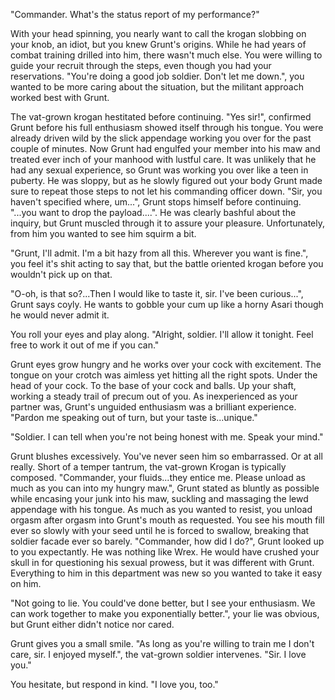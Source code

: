 "Commander. What's the status report of my performance?"

With your head spinning, you nearly want to call the krogan slobbing on your knob, an idiot, but you knew Grunt's origins. While he had years of combat training drilled into him, there wasn't much else. You were willing to guide your recruit through the steps, even though you had your reservations. "You're doing a good job soldier. Don't let me down.", you wanted to be more caring about the situation, but the militant approach worked best with Grunt.

The vat-grown krogan hestitated before continuing. "Yes sir!", confirmed Grunt before his full enthusiasm showed itself through his tongue. You were already driven wild by the slick appendage working you over for the past couple of minutes. Now Grunt had engulfed your member into his maw and treated ever inch of your manhood with lustful care. It was unlikely that he had any sexual experience, so Grunt was working you over like a teen in puberty. He was sloppy, but as he slowly figured out your body Grunt made sure to repeat those steps to not let his commanding officer down. "Sir, you haven't specified where, um...", Grunt stops himself before continuing. "...you want to drop the payload....". He was clearly bashful about the inquiry, but Grunt muscled through it to assure your pleasure. Unfortunately, from him you wanted to see him squirm a bit.

"Grunt, I'll admit. I'm a bit hazy from all this. Wherever you want is fine.", you feel it's shit acting to say that, but the battle oriented krogan before you wouldn't pick up on that.

"O-oh, is that so?...Then I would like to taste it, sir. I've been curious...", Grunt says coyly. He wants to gobble your cum up like a horny Asari though he would never admit it.

You roll your eyes and play along. "Alright, soldier. I'll allow it tonight. Feel free to work it out of me if you can."

Grunt eyes grow hungry and he works over your cock with excitement. The tongue on your crotch was aimless yet hitting all the right spots. Under the head of your cock. To the base of your cock and balls. Up your shaft, working a steady trail of precum out of you. As inexperienced as your partner was, Grunt's unguided enthusiasm was a brilliant experience. "Pardon me speaking out of turn, but your taste is...unique."

"Soldier. I can tell when you're not being honest with me. Speak your mind."

Grunt blushes excessively. You've never seen him so embarrassed. Or at all really. Short of a temper tantrum, the vat-grown Krogan is typically composed. "Commander, your fluids...they entice me. Please unload as much as you can into my hungry maw.", Grunt stated as bluntly as possible while encasing your junk into his maw, suckling and massaging the lewd appendage with his tongue. As much as you wanted to resist, you unload orgasm after orgasm into Grunt's mouth as requested. You see his mouth fill ever so slowly with your seed until he is forced to swallow, breaking that soldier facade ever so barely. "Commander, how did I do?", Grunt looked up to you expectantly. He was nothing like Wrex. He would have crushed your skull in for questioning his sexual prowess, but it was different with Grunt. Everything to him in this department was new so you wanted to take it easy on him. 

"Not going to lie. You could've done better, but I see your enthusiasm. We can work together to make you exponentially better.", your lie was obvious, but Grunt either didn't notice nor cared.

Grunt gives you a small smile. "As long as you're willing to train me I don't care, sir. I enjoyed myself.", the vat-grown soldier intervenes. "Sir. I love you."

You hesitate, but respond in kind. "I love you, too."